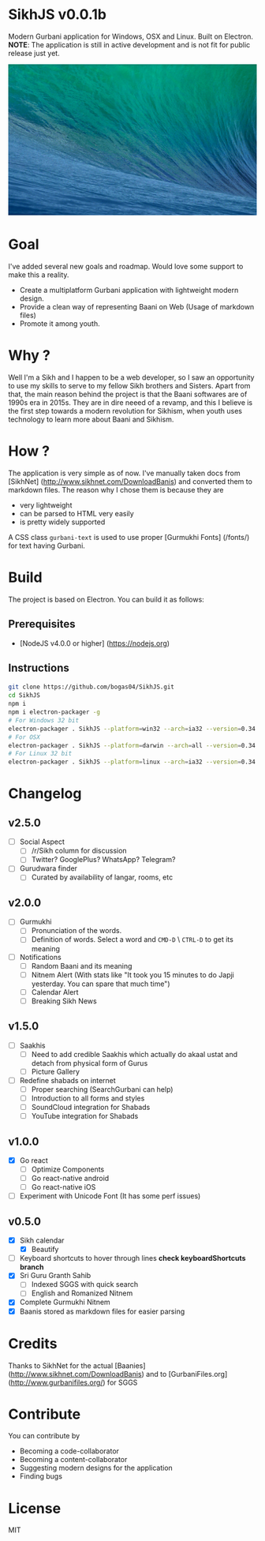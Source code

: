 SikhJS v0.0.1b
==
Modern Gurbani application for Windows, OSX and Linux. Built on Electron.
**NOTE**: The application is still in active development and is not fit for public release just yet.

![Screencast on OSX](assets/OSX.gif)

Goal
==
I've added several new goals and roadmap. Would love some support to make this a reality.
* Create a multiplatform Gurbani application with lightweight modern design.
* Provide a clean way of representing Baani on Web (Usage of markdown files)
* Promote it among youth.

Why ?
==
Well I'm a Sikh and I happen to be a web developer, so I saw an opportunity to use my skills to serve to my fellow Sikh brothers and Sisters.
Apart from that, the main reason behind the project is that the Baani softwares are of 1990s era in 2015s.
They are in dire neeed of a revamp, and this I believe is the first step towards a modern revolution for Sikhism, when youth uses technology to
learn more about Baani and Sikhism.

How ?
==
The application is very simple as of now. I've manually taken docs from [SikhNet] (http://www.sikhnet.com/DownloadBanis)
and converted them to markdown files. The reason why I chose them is because they are
  * very lightweight
  * can be parsed to HTML very easily
  * is pretty widely supported

A CSS class `gurbani-text` is used to use proper [Gurmukhi Fonts] (/fonts/) for text having Gurbani.

Build
==
The project is based on Electron. You can build it as follows:

## Prerequisites
  * [NodeJS v4.0.0 or higher] (https://nodejs.org)

## Instructions
```bash
git clone https://github.com/bogas04/SikhJS.git
cd SikhJS
npm i
npm i electron-packager -g
# For Windows 32 bit
electron-packager . SikhJS --platform=win32 --arch=ia32 --version=0.34.0
# For OSX
electron-packager . SikhJS --platform=darwin --arch=all --version=0.34.0
# For Linux 32 bit
electron-packager . SikhJS --platform=linux --arch=ia32 --version=0.34.0
```


Changelog
==
## v2.5.0
  - [ ] Social Aspect
    - [ ] /r/Sikh column for discussion
    - [ ] Twitter? GooglePlus? WhatsApp? Telegram?
  - [ ] Gurudwara finder
    - [ ] Curated by availability of langar, rooms, etc

## v2.0.0
  - [ ] Gurmukhi
    - [ ] Pronunciation of the words.
    - [ ] Definition of words. Select a word and `CMD-D` \ `CTRL-D` to get its meaning
  - [ ] Notifications
    - [ ] Random Baani and its meaning
    - [ ] Nitnem Alert (With stats like "It took you 15 minutes to do Japji yesterday. You can spare that much time")
    - [ ] Calendar Alert
    - [ ] Breaking Sikh News

## v1.5.0
  - [ ] Saakhis
    - [ ] Need to add credible Saakhis which actually do akaal ustat and detach from physical form of Gurus
    - [ ] Picture Gallery
  - [ ] Redefine shabads on internet
    - [ ] Proper searching (SearchGurbani can help)
    - [ ] Introduction to all forms and styles
    - [ ] SoundCloud integration for Shabads
    - [ ] YouTube integration for Shabads

## v1.0.0
  - [x] Go react
    - [ ] Optimize Components
    - [ ] Go react-native android
    - [ ] Go react-native iOS
  - [ ] Experiment with Unicode Font (It has some perf issues)

## v0.5.0
  - [x] Sikh calendar
    - [x] Beautify
  - [ ] Keyboard shortcuts to hover through lines **check keyboardShortcuts branch**
  - [x] Sri Guru Granth Sahib
    - [ ] Indexed SGGS with quick search
    - [ ] English and Romanized Nitnem
  - [x] Complete Gurmukhi Nitnem
  - [x] Baanis stored as markdown files for easier parsing

Credits
==
Thanks to SikhNet for the actual [Baanies] (http://www.sikhnet.com/DownloadBanis) and to [GurbaniFiles.org] (http://www.gurbanifiles.org/) for SGGS

Contribute
==
You can contribute by
* Becoming a code-collaborator
* Becoming a content-collaborator
* Suggesting modern designs for the application
* Finding bugs

License
==
MIT
